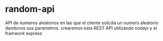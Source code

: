 # random-api
API de numeros aleatorios en las que el cliente solicita un numero aleatorio dandonos sus parametros. crearemos esta REST API utilizando nodejs y el framwork express
